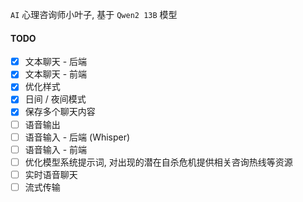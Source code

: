 `AI` 心理咨询师小叶子, 基于 `Qwen2 13B` 模型

#### TODO
- [x] 文本聊天 - 后端
- [x] 文本聊天 - 前端
- [x] 优化样式
- [x] 日间 / 夜间模式
- [x] 保存多个聊天内容
- [ ] 语音输出
- [ ] 语音输入 - 后端 (Whisper)
- [ ] 语音输入 - 前端
- [ ] 优化模型系统提示词, 对出现的潜在自杀危机提供相关咨询热线等资源
- [ ] 实时语音聊天
- [ ] 流式传输
